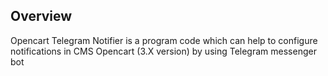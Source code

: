 <h2>Overview</h2>
<p>Opencart Telegram Notifier is a program code which can help to configure notifications in CMS Opencart (3.X version) by using Telegram messenger bot</p>

